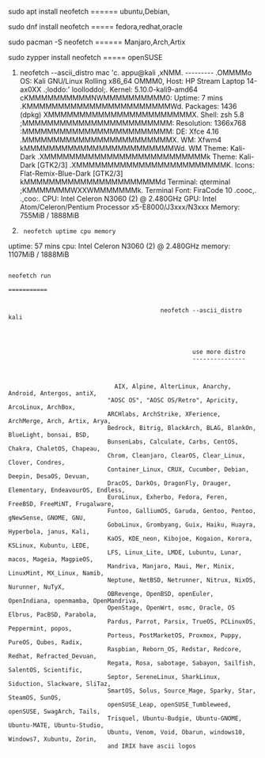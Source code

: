 sudo apt install neofetch ====== ubuntu,Debian,


sudo dnf install neofetch ===== fedora,redhat,oracle


sudo pacman -S neofetch ====== Manjaro,Arch,Artix


sudo zypper install neofetch ===== openSUSE





1)  neofetch --ascii_distro mac
                    'c.          appu@kali 
                 ,xNMM.          --------- 
               .OMMMMo           OS: Kali GNU/Linux Rolling x86_64 
               OMMM0,            Host: HP Stream Laptop 14-ax0XX 
     .;loddo:' loolloddol;.      Kernel: 5.10.0-kali9-amd64 
   cKMMMMMMMMMMNWMMMMMMMMMM0:    Uptime: 7 mins 
 .KMMMMMMMMMMMMMMMMMMMMMMMWd.    Packages: 1436 (dpkg) 
 XMMMMMMMMMMMMMMMMMMMMMMMX.      Shell: zsh 5.8 
;MMMMMMMMMMMMMMMMMMMMMMMM:       Resolution: 1366x768 
:MMMMMMMMMMMMMMMMMMMMMMMM:       DE: Xfce 4.16 
.MMMMMMMMMMMMMMMMMMMMMMMMX.      WM: Xfwm4 
 kMMMMMMMMMMMMMMMMMMMMMMMMWd.    WM Theme: Kali-Dark 
 .XMMMMMMMMMMMMMMMMMMMMMMMMMMk   Theme: Kali-Dark [GTK2/3] 
  .XMMMMMMMMMMMMMMMMMMMMMMMMK.   Icons: Flat-Remix-Blue-Dark [GTK2/3] 
    kMMMMMMMMMMMMMMMMMMMMMMd     Terminal: qterminal 
     ;KMMMMMMMWXXWMMMMMMMk.      Terminal Font: FiraCode 10 
       .cooc,.    .,coo:.        CPU: Intel Celeron N3060 (2) @ 2.480GHz 
                                 GPU: Intel Atom/Celeron/Pentium Processor x5-E8000/J3xxx/N3xxx 
                                 Memory: 755MiB / 1888MiB 

                                                         
                                                         


 2)      neofetch uptime cpu memory 
uptime: 57 mins 
cpu: Intel Celeron N3060 (2) @ 2.480GHz 
memory: 1107MiB / 1888MiB 
                          
                          
                          
                          
                          
                          
                          
                          
                          
                                                                            neofetch run
                                                                             ===========
                                                      
                                                      
                                               neofetch --ascii_distro kali
                                               
                                               
                                               
                                               
                                                        use more distro 
                                                        ---------------
                                               
                                               
                                               
                                  AIX, Alpine, AlterLinux, Anarchy, Android, Antergos, antiX,
                                "AOSC OS", "AOSC OS/Retro", Apricity, ArcoLinux, ArchBox,
                                ARCHlabs, ArchStrike, XFerience, ArchMerge, Arch, Artix, Arya,
                                Bedrock, Bitrig, BlackArch, BLAG, BlankOn, BlueLight, bonsai, BSD,
                                BunsenLabs, Calculate, Carbs, CentOS, Chakra, ChaletOS, Chapeau,
                                Chrom, Cleanjaro, ClearOS, Clear_Linux, Clover, Condres,
                                Container_Linux, CRUX, Cucumber, Debian, Deepin, DesaOS, Devuan,
                                DracOS, DarkOs, DragonFly, Drauger, Elementary, EndeavourOS, Endless,
                                EuroLinux, Exherbo, Fedora, Feren, FreeBSD, FreeMiNT, Frugalware,
                                Funtoo, GalliumOS, Garuda, Gentoo, Pentoo, gNewSense, GNOME, GNU,
                                GoboLinux, Grombyang, Guix, Haiku, Huayra, Hyperbola, janus, Kali,
                                KaOS, KDE_neon, Kibojoe, Kogaion, Korora, KSLinux, Kubuntu, LEDE,
                                LFS, Linux_Lite, LMDE, Lubuntu, Lunar, macos, Mageia, MagpieOS,
                                Mandriva, Manjaro, Maui, Mer, Minix, LinuxMint, MX_Linux, Namib,
                                Neptune, NetBSD, Netrunner, Nitrux, NixOS, Nurunner, NuTyX,
                                OBRevenge, OpenBSD, openEuler, OpenIndiana, openmamba, OpenMandriva,
                                OpenStage, OpenWrt, osmc, Oracle, OS Elbrus, PacBSD, Parabola,
                                Pardus, Parrot, Parsix, TrueOS, PCLinuxOS, Peppermint, popos,
                                Porteus, PostMarketOS, Proxmox, Puppy, PureOS, Qubes, Radix,
                                Raspbian, Reborn_OS, Redstar, Redcore, Redhat, Refracted_Devuan,
                                Regata, Rosa, sabotage, Sabayon, Sailfish, SalentOS, Scientific,
                                Septor, SereneLinux, SharkLinux, Siduction, Slackware, SliTaz,
                                SmartOS, Solus, Source_Mage, Sparky, Star, SteamOS, SunOS,
                                openSUSE_Leap, openSUSE_Tumbleweed, openSUSE, SwagArch, Tails,
                                Trisquel, Ubuntu-Budgie, Ubuntu-GNOME, Ubuntu-MATE, Ubuntu-Studio,
                                Ubuntu, Venom, Void, Obarun, windows10, Windows7, Xubuntu, Zorin,
                                and IRIX have ascii logos
  
       
       
       
       
       
